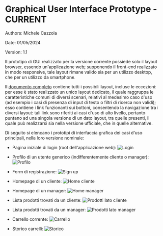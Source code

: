 # Graphical User Interface Prototype - CURRENT

Authors: Michele Cazzola

Date: 01/05/2024

Version: 1.1

Il prototipo di GUI realizzato per la versione corrente possiede solo il layout browser, essendo un'applicazione web; supponendo il front-end realizzato in modo responsive, tale layout rimane valido sia per un utilizzo desktop, che per un utilizzo da smartphone.

Il [documento completo](/GUIs/version1/version1.pdf) contiene tutti i possibili layout, incluse le eccezioni: per esse è stato realizzato un unico layout dedicato, il quale raggruppa le caratteristiche comuni di diversi scenari, relativi al medesimo caso d'uso (ad esempio i casi di presenza di input di testo o filtri di ricerca non validi); esso contiene i link funzionanti sui bottoni, consentendo la navigazione tra i diversi layout: tali link sono riferiti ai casi d'uso di alto livello, pertanto puntano ad una singola versione di un dato layout, tra quelle presenti, il quale può realizzarsi sia nella versione ufficiale, che in quelle alternative.

Di seguito si elencano i prototipi di interfaccia grafica dei casi d'uso principali, nella loro versione nominale: 

- Pagina iniziale di login (root dell'applicazione web):
![Login](/GUIs/version1/media/login_form.png)

- Profilo di un utente generico (indifferentemente cliente o manager):
![Profilo](/GUIs/version1/media/user_info.png)

- Form di registrazione:
![Sign up](/GUIs/version1/media/sign_up_form.png)

- Homepage di un cliente:
![Home cliente](/GUIs/version1/media/home_user.png)

- Homepage di un manager:
![Home manager](GUIs/version1/media/home_user%20(home_manager_standard).png)

- Lista prodotti trovati da un cliente:
![Prodotti lato cliente](GUIs/version1/media/retrieve_products_result%20(retrieve_success_model_customer).png)

- Lista prodotti trovati da un manager:
![Prodotti lato manager](GUIs/version1/media/retrieve_products_result%20(retrieve_success_model_manager).png)

- Carrello corrente:
![Carrello](/GUIs/version1/media/cart_products.png)

- Storico carrelli:
![Storico](/GUIs/version1/media/cart_history.png)
